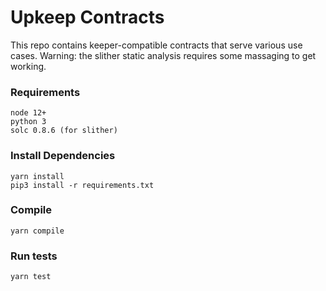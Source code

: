 # Upkeep Contracts

This repo contains keeper-compatible contracts that serve various use cases. Warning: the slither static analysis requires some massaging to get working.

### Requirements
```
node 12+
python 3
solc 0.8.6 (for slither)
```

### Install Dependencies
```
yarn install
pip3 install -r requirements.txt
```

### Compile
```
yarn compile
```

### Run tests
```
yarn test
```
